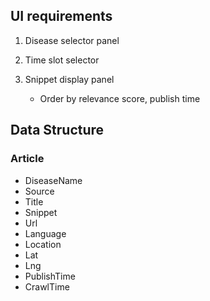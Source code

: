 
## UI requirements

1. Disease selector panel

2. Time slot selector

3. Snippet display panel
   * Order by relevance score, publish time


## Data Structure


### Article   
* DiseaseName
* Source
* Title
* Snippet
* Url
* Language
* Location
* Lat
* Lng
* PublishTime
* CrawlTime

